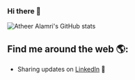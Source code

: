 ### Hi there 👋
![Atheer Alamri's GitHub stats](https://github-readme-stats.vercel.app/api?username=AtheerAlamri&theme=swift&show_icons=true)

## Find me around the web 🌎: 
- Sharing updates on <a href="https://www.linkedin.com/in/atheer-alamri-ba842a21b">LinkedIn</a> 💼
